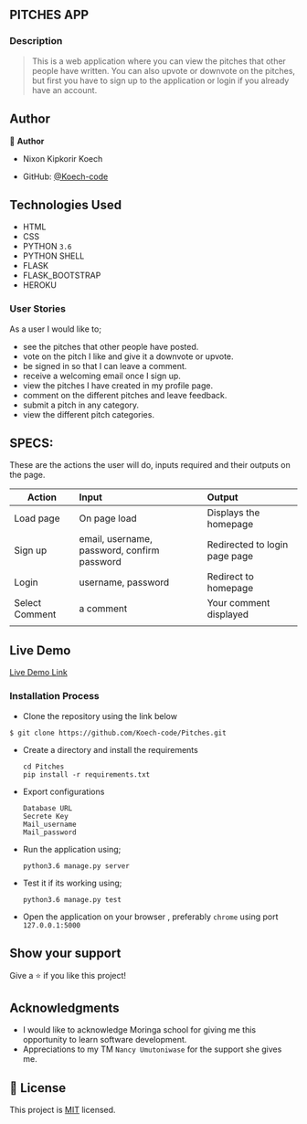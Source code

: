 ## PITCHES APP 

### Description
> This is a web application where you can view the pitches that other people have written.
  You can also upvote or downvote on the pitches, but first you have to sign up to the application or login if you already have an account.

## Author

👤 **Author**
- Nixon Kipkorir Koech

- GitHub: [@Koech-code](https://github.com/Koech-code)

## Technologies Used

- HTML
- CSS
- PYTHON `3.6`
- PYTHON SHELL 
- FLASK
- FLASK_BOOTSTRAP
- HEROKU

### User Stories
As a user I would like to;

- see the pitches that other people have posted. 
- vote on the pitch I like and give it a downvote or upvote. 
- be signed in so that I can leave a comment.
- receive a welcoming email once I sign up. 
- view the pitches I have created in my profile page. 
- comment on the different pitches and leave feedback. 
- submit a pitch in any category. 
- view the different pitch categories.


## SPECS:
These are the actions the user will do, inputs required and their outputs on the page. 

  | Action    | Input                                      | Output                        |
  | ----------|:-------------                              | :------                       |
  | Load page | On page load                               | Displays the homepage         |
  | Sign up   | email, username, password, confirm password| Redirected to login page page |
  | Login     | username, password                         | Redirect to homepage          |
  | Select Comment| a comment                              | Your comment displayed        |
  |           |                                            |                               |
## Live Demo

[Live Demo Link]( https://koechpitchesapp.herokuapp.com/)


### Installation Process

- Clone the repository using the link below

```
$ git clone https://github.com/Koech-code/Pitches.git

```

- Create a directory and install the requirements

  ```
  cd Pitches
  pip install -r requirements.txt
  ```
- Export configurations
  ```
  Database URL
  Secrete Key
  Mail_username
  Mail_password
  ```
- Run the application using;
  ```
  python3.6 manage.py server
  ```
- Test it if its working using;
  ```
  python3.6 manage.py test
  ```
- Open the application on your browser , preferably `chrome` using port `127.0.0.1:5000`


## Show your support

Give a ⭐️ if you like this project!

## Acknowledgments

- I would like to acknowledge Moringa school for giving me this opportunity to learn software development.
- Appreciations to  my TM `Nancy Umutoniwase` for the support she gives me.

## 📝 License

This project is [MIT](LICENCE) licensed.